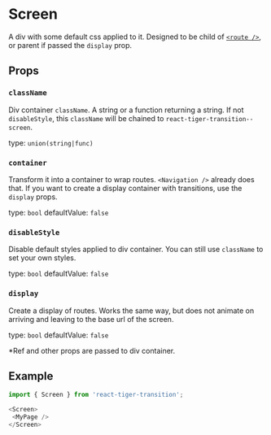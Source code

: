 # Screen

A div with some default css applied to it. Designed to be child of [`<route />`](/docs/route),
or parent if passed the `display` prop.

## Props
### `className`

Div container `className`. A string or a function returning a string.
If not `disableStyle`, this `className` will be chained to
`react-tiger-transition--screen`.

type: `union(string|func)`


### `container`

Transform it into a container to wrap routes. `<Navigation />` already
does that. If you want to create a display container with transitions,
use the `display` props.

type: `bool`
defaultValue: `false`


### `disableStyle`

Disable default styles applied to div container. You can
still use `className` to set your own styles.

type: `bool`
defaultValue: `false`


### `display`

Create a display of routes. Works the same way, but does not animate
on arriving and leaving to the base url of the screen.

type: `bool`
defaultValue: `false`


\*Ref and other props are passed to div container.

## Example
```javascript
import { Screen } from 'react-tiger-transition';

<Screen>
 <MyPage />
</Screen>
```

